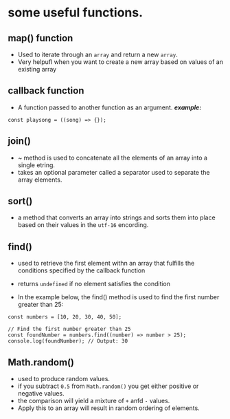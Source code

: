 # some useful functions.

## map() function
- Used to iterate through an `array` and return a new `array`.
- Very helpufl when you want to create a new array based on values of an existing array

## callback function
- A function passed to another function as an argument.
***example:***
```
const playsong = ((song) => {});
```

## join()
- ~ method is used to concatenate all the elements of an array into a single etring.
- takes an optional parameter called a separator used to separate the array elements.

## sort()
- a method that converts an array into strings and sorts them into place based on their values in the `utf-16` encording.

## find()
- used to retrieve the first element withn an array that fulfills the conditions specified by the callback function
- returns `undefined` if no element satisfies the condition

- In the example below, the find() method is used to find the first number greater than 25:
```
const numbers = [10, 20, 30, 40, 50];

// Find the first number greater than 25
const foundNumber = numbers.find((number) => number > 25);
console.log(foundNumber); // Output: 30
```

## Math.random()
- used to produce random values.
- if you subtract `0.5` from `Math.random()` you get either positive or negative values.
- the comparison will yield a mixture of `+` anfd `-` values.
- Apply this to an array will result in random ordering of elements.